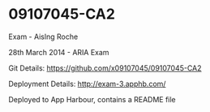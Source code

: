 09107045-CA2
============

Exam - Aislng Roche

28th March 2014 - ARIA Exam

Git Details:  https://github.com/x09107045/09107045-CA2

Deployment Details: http://exam-3.apphb.com/

Deployed to App Harbour, contains a README file

